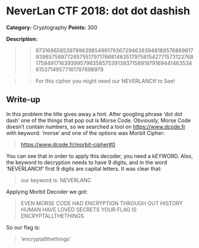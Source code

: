 # NeverLan CTF 2018: dot dot dashish
**Category:** Cryptography 
**Points:** 300

**Description:**

>>97316965853979963985499179367294639394818957686961793985758977285755179717668146351797581542771573123768175949171639399579635857539139371589197916944146353461537149577161797698979

>>For this cipher you might need our NEVERLANCtf to See!

## Write-up

In this problem the title gives away a hint. After googling phrase ‘dot dot dash’ one of the things that pop out is Morse Code. Obviously, Morse Code doesn’t contain numbers, so we searched a tool on https://www.dcode.fr with keyword: ‘morse’ and one of the options was Morbit Cipher:

>https://www.dcode.fr/morbit-cipher#0

You can see that in order to apply this decoder, you need a kEYWORD. Also, the keyword to decryption needs to have 9 digits, and in the word ‘NEVERLANCtf’ first 9 digits are capital letters. It was clear that:

> our keyword is: NEVERLANC

Applying Morbit Decoder we got:

> EVEN MORSE CODE HAD ENCRYPTION THROUGH OUT HISTORY HUMAN HAVE LOVED SECRETS YOUR FLAG IS ENCRYPTALLTHETHINGS

So our flag is:

>’encryptallthethings'
